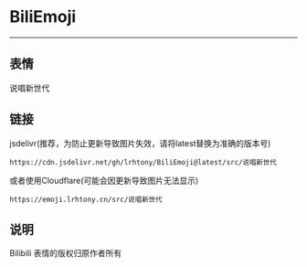 # BiliEmoji
---
## 表情
说唱新世代
## 链接
jsdelivr(推荐，为防止更新导致图片失效，请将latest替换为准确的版本号)
```
https://cdn.jsdelivr.net/gh/lrhtony/BiliEmoji@latest/src/说唱新世代
```
或者使用Cloudflare(可能会因更新导致图片无法显示)
```
https://emoji.lrhtony.cn/src/说唱新世代
```
## 说明
Bilibili 表情的版权归原作者所有
